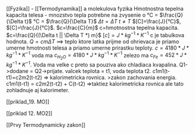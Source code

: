 
[[Fyzika]] - [[Termodynamika]] a molekulova fyzika
Hmotnostna tepelna kapacita telesa - mnozstvo tepla potrebne na zvysenie o 
°C = $\frac{Q}{\Delta t}$ 
°C = $\frac{Q}{\Delta T}$
$\Delta t = \Delta T$
$t \ne T$ 
$[C]=\frac{J}{°C}$,  
$[C]=\frac{J}{°C}$. 
$c=\frac{C}{m}$
c=hmotnostna tepelna kapacita. 
$c=\frac{Q}{(\Delta t || \Delta T *) m}$
$[c]=J*kg^{-1}*K^{-1}$
c je tabulkova hodnota. 
$Q=cm\Delta T$  ==> teplo ktore latka prijme od ohrievaca je priamo umerne hmotnosti telesa a priamo umerne prirastku teploty. 
$c=4180*J*kg^{-1}*K^{-1}$
voda ma $c_{H_2O}=4180*J*kg^{-1}*K^{-1}$ 
zelezo ma $c_{Fe}=452*J*kg^{-1}*K^{-1}$. 
Voda ma velke c preto sa pouziva ako chladiaca kvapalina. Q1->dodane = Q2->prijate. 
valcek teplota = t1, voda teplota t2. c1m1(t-t1)=c2m2(t-t2) ⇒ kalorimetricka rovnica. >zakon zachovania energia. c1m1(t-t1) = c2m2(t-t2) + C(t-t2) ⇒taktiez kalorimetricka rovnica ale tato zohladnuje aj kalorimeter. 

[[priklad_19. MO]]

[[priklad 12. MO2]]



  
[[Prvy Termodynamicky zakon]]



